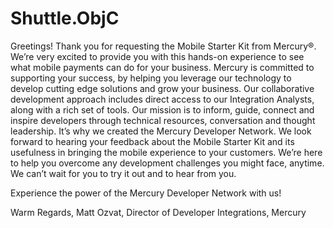 Shuttle.ObjC
============
Greetings!
Thank you for requesting the Mobile Starter Kit from Mercury®. We’re very excited to provide you with this hands-on experience to see what mobile payments can do for your business. 
Mercury is committed to supporting your success, by helping you leverage our technology to develop cutting edge solutions and grow your business. Our collaborative development approach includes direct access to our Integration Analysts, along with a rich set of tools. Our mission is to inform, guide, connect and inspire developers through technical resources, conversation and thought leadership. It’s why we created the Mercury Developer Network. 
We look forward to hearing your feedback about the Mobile Starter Kit and its usefulness in bringing the mobile experience to your customers. We’re here to help you overcome any development challenges you might face, anytime.
We can’t wait for you to try it out and to hear from you.

Experience the power of the Mercury Developer Network with us!

Warm Regards,
Matt Ozvat, Director of Developer Integrations, Mercury
